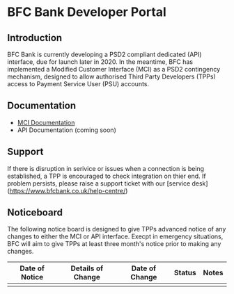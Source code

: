 # BFC Bank Developer Portal

## Introduction

BFC Bank is currently developing a PSD2 compliant dedicated (API) interface, due for launch later in 2020. In the meantime, BFC has implemented a Modified Customer Interface (MCI) as a PSD2 contingency mechanism, designed to allow authorised Third Party Developers (TPPs) access to Payment Service User (PSU) accounts.

## Documentation

- [MCI Documentation](./mci/index)
- API Documentation (coming soon)

## Support

If there is disruption in serivice or issues when a connection is being established, a TPP is encouraged to check integration on thier end. If problem persists, please raise a support ticket with our [service desk] (https://www.bfcbank.co.uk/help-centre/)


## Noticeboard

The following notice board is designed to give TPPs advanced notice of any changes to either the MCI or API interface. Execpt in emergency situations, BFC will aim to give TPPs at least three month's notice prior to making any changes.

| Date of Notice | Details of Change | Date of Change | Status | Notes |
| -------------- | ------------------| -------------- |------- | ----- |
|||||
